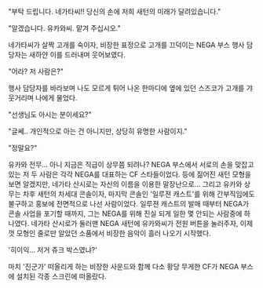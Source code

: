"부탁 드립니다. 네가타씨!! 당신의 손에 저희 새턴의 미래가 달려있습니다." 

"알겠습니다. 유카와씨. 맡겨 주십시오." 

네가타씨가 살짝 고개를 숙이자, 비장한 표정으로 고개를 끄덕이는 NEGA 부스 행사 담당자는 새하얀 이를 드러내며 웃어보였다. 

"어라? 저 사람은?" 

행사 담당자를 바라보며 나도 모르게 튀어 나온 한마디에 옆에 있던 스즈코가 고개를 갸웃거리며 나에게 물었다. 

"선생님도 아시는 분이세요?" 

"글쎄.. 개인적으로 아는 건 아니지만, 상당히 유명한 사람이지." 

"정말요?" 

유카와 전무... 아니 지금은 직급이 상무쯤 되려나? 
NEGA 부스에서 서로의 손을 맞잡고 있는 저 두 사람은 각각 NEGA를 대표하는 CF 스타들이었다. 
등에 짊어진 새턴 모형을 보면 알겠지만, 네가타 산시로는 자신의 이름을 이용한 말장난으로... 
그리고 유카와 상무는 차후 새턴의 차세대 콘솔이자, 마지막 콘솔인 '일루젼 캐스트'를 위해 간부직임에도 불구하고 홍보에 전면적으로 나선 사람이었다. 
일루젼 캐스트의 발매 때부터 NEGA가 콘솔 사업을 포기할 때까지, 그는 NEGA를 위해 진실 되게 일한 몇 안되는 사람중에 하나였다. 
네가타 산시로가 둘러맨 NEGA 새턴에 유카와씨가 전원 버튼을 눌러주자, 이제껏 모형인 줄로만 알았던 소품에서 비장한 음악이 흘러 나오기 시작했다. 

'히이익... 저거 쥬크 박스였냐?' 

마치 '진군가' 떠올리게 하는 비장한 사운드와 함께 다소 황당 무게한 CF가 NEGA 부스에 설치된 각종 스크린에 떠올랐다. 